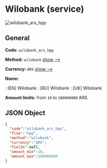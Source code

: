 
# Wilobank (service) 
![wilobank_ars_hpp](https://static.openfintech.io/payment_methods/wilobank_ars_hpp/logo.svg?w=400&c=v0.59.26#w200)  

## General 
 
**Code:** `wilobank_ars_hpp` 
 
**Method:** `wilobank` 
 [show -->](/payment-methods/wilobank/) 
 
**Currency:** `ARS` [show -->](/currencies/ARS/) 
 
**Name:** 
 
:	[EN] Wilobank 
:	[RU] Wilobank 
:	[UK] Wilobank 
 
**Amount limits:** from `10` to `100000000` ARS 

## JSON Object 

```json
{
  "code":"wilobank_ars_hpp",
  "flow":"hpp",
  "method":"wilobank",
  "currency":"ARS",
  "fields":null,
  "amount_min":10,
  "amount_max":100000000
}
```  
